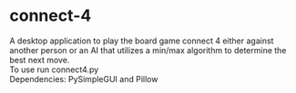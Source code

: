 # connect-4 

A desktop application to play the board game connect 4 either against another person or an AI that utilizes a min/max algorithm to determine the best next move.  
To use run connect4.py  
Dependencies: PySimpleGUI and Pillow